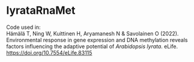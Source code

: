 # lyrataRnaMet

Code used in:
<br>
Hämälä T, Ning W, Kuittinen H, Aryamanesh N & Savolainen O (2022). Environmental response in gene expression and DNA methylation reveals factors influencing the adaptive potential of _Arabidopsis lyrata_. eLife.<br/>
https://doi.org/10.7554/eLife.83115
